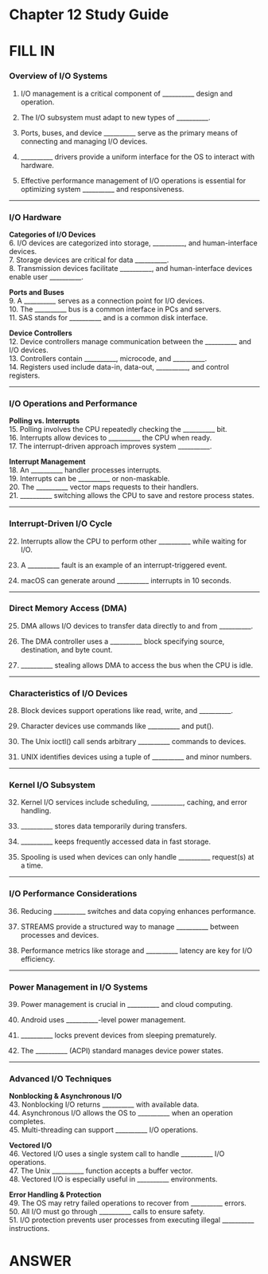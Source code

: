 # Chapter 12 Study Guide
# FILL IN
### **Overview of I/O Systems**

1.  I/O management is a critical component of __________ design and operation.
    
2.  The I/O subsystem must adapt to new types of __________.
    
3.  Ports, buses, and device __________ serve as the primary means of connecting and managing I/O devices.
    
4.  __________ drivers provide a uniform interface for the OS to interact with hardware.
    
5.  Effective performance management of I/O operations is essential for optimizing system __________ and responsiveness.
    

----------

### **I/O Hardware**

**Categories of I/O Devices**  
6. I/O devices are categorized into storage, __________, and human-interface devices.  
7. Storage devices are critical for data __________.  
8. Transmission devices facilitate __________, and human-interface devices enable user __________.

**Ports and Buses**  
9. A __________ serves as a connection point for I/O devices.  
10. The __________ bus is a common interface in PCs and servers.  
11. SAS stands for __________ and is a common disk interface.

**Device Controllers**  
12. Device controllers manage communication between the __________ and I/O devices.  
13. Controllers contain __________, microcode, and __________.  
14. Registers used include data-in, data-out, __________, and control registers.

----------

### **I/O Operations and Performance**

**Polling vs. Interrupts**  
15. Polling involves the CPU repeatedly checking the __________ bit.  
16. Interrupts allow devices to __________ the CPU when ready.  
17. The interrupt-driven approach improves system __________.

**Interrupt Management**  
18. An __________ handler processes interrupts.  
19. Interrupts can be __________ or non-maskable.  
20. The __________ vector maps requests to their handlers.  
21. __________ switching allows the CPU to save and restore process states.

----------

### **Interrupt-Driven I/O Cycle**

22.  Interrupts allow the CPU to perform other __________ while waiting for I/O.
    
23.  A __________ fault is an example of an interrupt-triggered event.
    
24.  macOS can generate around __________ interrupts in 10 seconds.
    

----------

### **Direct Memory Access (DMA)**

25.  DMA allows I/O devices to transfer data directly to and from __________.
    
26.  The DMA controller uses a __________ block specifying source, destination, and byte count.
    
27.  __________ stealing allows DMA to access the bus when the CPU is idle.
    

----------

### **Characteristics of I/O Devices**

28.  Block devices support operations like read, write, and __________.
    
29.  Character devices use commands like __________ and put().
    
30.  The Unix ioctl() call sends arbitrary __________ commands to devices.
    
31.  UNIX identifies devices using a tuple of __________ and minor numbers.
    

----------

### **Kernel I/O Subsystem**

32.  Kernel I/O services include scheduling, __________, caching, and error handling.
    
33.  __________ stores data temporarily during transfers.
    
34.  __________ keeps frequently accessed data in fast storage.
    
35.  Spooling is used when devices can only handle __________ request(s) at a time.
    

----------

### **I/O Performance Considerations**

36.  Reducing __________ switches and data copying enhances performance.
    
37.  STREAMS provide a structured way to manage __________ between processes and devices.
    
38.  Performance metrics like storage and __________ latency are key for I/O efficiency.
    

----------

### **Power Management in I/O Systems**

39.  Power management is crucial in __________ and cloud computing.
    
40.  Android uses __________-level power management.
    
41.  __________ locks prevent devices from sleeping prematurely.
    
42.  The __________ (ACPI) standard manages device power states.
    

----------

### **Advanced I/O Techniques**

**Nonblocking & Asynchronous I/O**  
43. Nonblocking I/O returns __________ with available data.  
44. Asynchronous I/O allows the OS to __________ when an operation completes.  
45. Multi-threading can support __________ I/O operations.

**Vectored I/O**  
46. Vectored I/O uses a single system call to handle __________ I/O operations.  
47. The Unix __________ function accepts a buffer vector.  
48. Vectored I/O is especially useful in __________ environments.

**Error Handling & Protection**  
49. The OS may retry failed operations to recover from __________ errors.  
50. All I/O must go through __________ calls to ensure safety.  
51. I/O protection prevents user processes from executing illegal __________ instructions.
# ANSWER

<!--stackedit_data:
eyJoaXN0b3J5IjpbLTgwMjE5NDgxLC0xMjU4NjA2OTAxXX0=
-->